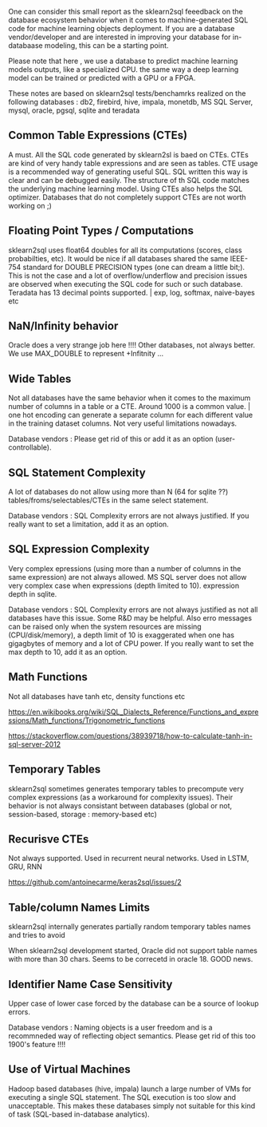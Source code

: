 
One can consider this small report as the sklearn2sql feeedback on the database ecosystem behavior when it comes to machine-generated SQL code for machine learning objects deployment. If you are a database vendor/developer and are interested in improving your database for in-databaase modeling, this can be a starting point.

Please note that here , we use a database to predict machine learning models outputs, like a specialized CPU. the same way a deep learning model can be trained or predicted with a GPU or a FPGA.

These notes are based on sklearn2sql tests/benchamrks realized on the following databases : db2, firebird, hive, impala, monetdb, MS SQL Server, mysql, oracle, pgsql, sqlite and teradata

## Common Table Expressions (CTEs)

A must. All the SQL code generated by sklearn2sl is baed on CTEs. CTEs are kind of very handy table expressions and are seen as tables. CTE usage is a recommended way of generating useful SQL. SQL written this way is clear and can be debugged easily. The structure of th SQL code matches the underlying machine learning model. Using CTEs also helps the SQL optimizer. Databases that do not completely support CTEs are not worth working on ;)

## Floating Point Types / Computations

sklearn2sql uses float64 doubles for all its computations (scores, class probabilties, etc). It would be nice if all databases shared the same IEEE-754 standard for DOUBLE PRECISION types (one can dream a little bit;). This is not the case and a lot of overflow/underflow and precision issues are observed when executing the SQL code for such or such database. Teradata has 13 decimal points supported. | exp, log, softmax, naive-bayes etc

## NaN/Infinity behavior
Oracle does a very strange job here !!!! Other databases, not always better. We use MAX_DOUBLE to represent +Infitnity ...

## Wide Tables

Not all databases have the same behavior when it comes to the maximum number of columns in a table or a CTE. Around 1000 is a common value. | one hot encoding can generate a separate column for each different value in the training dataset columns. Not very useful limitations nowadays. 

Database vendors : Please get rid of this or add it as an option (user-controllable).

## SQL Statement Complexity

A lot of databases do not allow using more than N (64 for sqlite ??) tables/froms/selectables/CTEs in the same select statement.

Database vendors : SQL Complexity errors are not always justified. If you really want to set a limitation, add it as an option.

## SQL Expression Complexity

Very complex epressions (using more than a number of columns in the same expression) are not always allowed. MS SQL server does not allow very complex case when expressions (depth limited to 10). expression depth in sqlite.

Database vendors : SQL Complexity errors are not always justified as not all databases have this issue. Some R&D may be helpful. Also erro messages can be raised only when the system resources are missing (CPU/disk/memory), a depth limit of 10 is exaggerated when one has gigagbytes of memory and a lot of CPU power. If you really want to set the max depth to 10, add it as an option.

## Math Functions

Not all databases have tanh etc, density functions etc

https://en.wikibooks.org/wiki/SQL_Dialects_Reference/Functions_and_expressions/Math_functions/Trigonometric_functions

https://stackoverflow.com/questions/38939718/how-to-calculate-tanh-in-sql-server-2012

## Temporary Tables

sklearn2sql sometimes generates temporary tables to precompute very complex expressions (as a workaround for complexity issues).
Their behavior is not always consistant between databases (global or not, session-based, storage : memory-based  etc)

## Recurisve CTEs

Not always supported. Used in recurrent neural networks. Used in LSTM, GRU, RNN

https://github.com/antoinecarme/keras2sql/issues/2

## Table/column Names Limits

sklearn2sql internally generates partially random temporary tables names and tries to avoid 

When sklearn2sql development started, Oracle did not support table names with more than 30 chars. Seems to be correcetd in oracle 18. GOOD news.

## Identifier Name Case Sensitivity

Upper case of lower case forced by the database can be a source of lookup errors.

Database vendors : Naming objects is a user freedom and is a recommneded way of reflecting object semantics. Please get rid of this too 1900's feature !!!!

## Use of Virtual Machines

Hadoop based databases (hive, impala) launch a large number of VMs for executing a single SQL statement. The SQL execution is too slow and unacceptable. This makes these databases simply not suitable for this kind of task (SQL-based in-database analytics).


